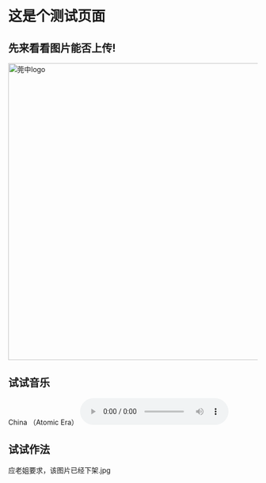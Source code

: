 # 这是个测试页面

## 先来看看图片能否上传!

<img src="../test/莞中校徽.jpg" alt="莞中logo" style="width: 600px; height: 600px;">

## 试试音乐

China （Atomic Era）
<audio controls="controls" loop="loop">
	<source src="..\test\China (The Atomic Era).mp3" type="audio/mp3"></source>
</audio>

## 试试作法

应老姐要求，该图片已经下架.jpg